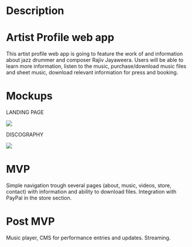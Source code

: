 # Description
# Artist Profile web app

This artist profile web app is going to feature the work of and information about jazz drummer and composer Rajiv Jayaweera. Users will be able to learn more information, listen to the music, purchase/download music files and sheet music, download relevant information for press and booking.

# Mockups

LANDING PAGE

![](https://i.imgur.com/qtEdpQt.jpg)

DISCOGRAPHY

![](https://i.imgur.com/u5OJeS2.jpg)


# MVP

Simple navigation trough several pages (about, music, videos, store, contact) with information and ability to download files. Integration with PayPal in the store section.

# Post MVP

 Music player, CMS for performance entries and updates. Streaming.
